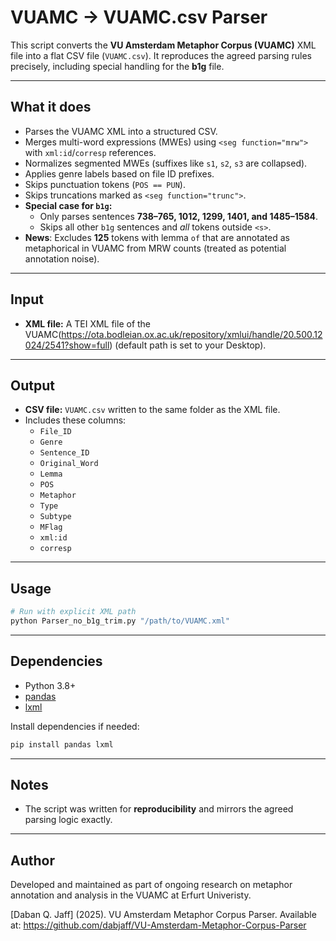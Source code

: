 # VUAMC → VUAMC.csv Parser

This script converts the **VU Amsterdam Metaphor Corpus (VUAMC)** XML file into a flat CSV file (`VUAMC.csv`). It reproduces the agreed parsing rules precisely, including special handling for the **b1g** file.

---

## What it does
- Parses the VUAMC XML into a structured CSV.
- Merges multi-word expressions (MWEs) using `<seg function="mrw">` with `xml:id`/`corresp` references.
- Normalizes segmented MWEs (suffixes like `s1`, `s2`, `s3` are collapsed).
- Applies genre labels based on file ID prefixes.
- Skips punctuation tokens (`POS == PUN`).
- Skips truncations marked as `<seg function="trunc">`.
- **Special case for `b1g`:**
  - Only parses sentences **738–765, 1012, 1299, 1401, and 1485–1584**.
  - Skips all other `b1g` sentences and *all* tokens outside `<s>`.
- **News**: Excludes **125** tokens with lemma `of` that are annotated as metaphorical in VUAMC from MRW counts (treated as potential annotation noise).


---

## Input
- **XML file:** A TEI XML file of the VUAMC(https://ota.bodleian.ox.ac.uk/repository/xmlui/handle/20.500.12024/2541?show=full) (default path is set to your Desktop).

---

## Output
- **CSV file:** `VUAMC.csv` written to the same folder as the XML file.
- Includes these columns:
  - `File_ID`
  - `Genre`
  - `Sentence_ID`
  - `Original_Word`
  - `Lemma`
  - `POS`
  - `Metaphor`
  - `Type`
  - `Subtype`
  - `MFlag`
  - `xml:id`
  - `corresp`

---

## Usage
```bash
# Run with explicit XML path
python Parser_no_b1g_trim.py "/path/to/VUAMC.xml"

```

---

## Dependencies
- Python 3.8+
- [pandas](https://pandas.pydata.org/)
- [lxml](https://lxml.de/)

Install dependencies if needed:
```bash
pip install pandas lxml
```

---

## Notes
- The script was written for **reproducibility** and mirrors the agreed parsing logic exactly.


---

## Author
Developed and maintained as part of ongoing research on metaphor annotation and analysis in the VUAMC at Erfurt Univeristy.

[Daban Q. Jaff] (2025). VU Amsterdam Metaphor Corpus Parser.
Available at: https://github.com/dabjaff/VU-Amsterdam-Metaphor-Corpus-Parser

